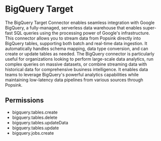 # BigQuery Target

The BigQuery Target Connector enables seamless integration with Google BigQuery, a fully-managed, serverless data warehouse that enables super-fast SQL queries using the processing power of Google's infrastructure. This connector allows you to stream data from Popsink directly into BigQuery tables, supporting both batch and real-time data ingestion. It automatically handles schema mapping, data type conversion, and can create or update tables as needed. The BigQuery connector is particularly useful for organizations looking to perform large-scale data analytics, run complex queries on massive datasets, or combine streaming data with historical data for comprehensive business intelligence. It enables data teams to leverage BigQuery's powerful analytics capabilities while maintaining low-latency data pipelines from various sources through Popsink.

## Permissions

- bigquery.tables.create
- bigquery.tables.delete
- bigquery.tables.updateData
- bigquery.tables.update
- bigquery.jobs.create
